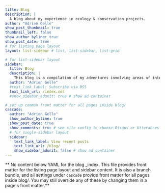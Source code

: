 ```yaml
---
title: Blog
description: |
  A blog about my experience in ecology & conservation projects.
author: "Adrien Gelle"
show_post_thumbnail: true
thumbnail_left: false
show_author_byline: true
show_post_date: true
# for listing page layout
layout: list-sidebar # list, list-sidebar, list-grid

# for list-sidebar layout
sidebar: 
  title: Blog
  description: |
    This blog is a compilation of my adventures involving areas of interest in ecology and conservation projects.
  author: "Adrien Gelle"
  #text_link_label: Subscribe via RSS
  text_link_url: /index.xml
  #show_sidebar_adunit: true # show ad container

# set up common front matter for all pages inside blog/
cascade:
  author: "Adrien Gelle"
  show_author_byline: true
  show_post_date: true
  show_comments: true # see site config to choose Disqus or Utterances
  # for single-sidebar layout
  sidebar:
    text_link_label: View recent posts
    text_link_url: /blog/
    show_sidebar_adunit: false # show ad container
---
```


** No content below YAML for the blog _index. This file provides front matter for the listing page layout and sidebar content. It is also a branch bundle, and all settings under `cascade` provide front matter for all pages inside blog/. You may still override any of these by changing them in a page's front matter.**
